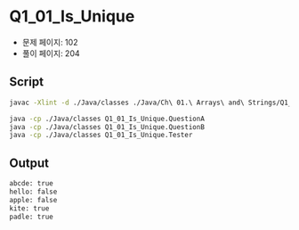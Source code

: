 # Q1_01_Is_Unique

- 문제 페이지: 102
- 풀이 페이지: 204

## Script

```sh
javac -Xlint -d ./Java/classes ./Java/Ch\ 01.\ Arrays\ and\ Strings/Q1_01_Is_Unique/*.java

java -cp ./Java/classes Q1_01_Is_Unique.QuestionA
java -cp ./Java/classes Q1_01_Is_Unique.QuestionB
java -cp ./Java/classes Q1_01_Is_Unique.Tester
```

## Output

```txt
abcde: true
hello: false
apple: false
kite: true
padle: true
```
